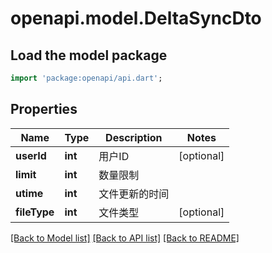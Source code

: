 # openapi.model.DeltaSyncDto

## Load the model package
```dart
import 'package:openapi/api.dart';
```

## Properties
Name | Type | Description | Notes
------------ | ------------- | ------------- | -------------
**userId** | **int** | 用户ID | [optional] 
**limit** | **int** | 数量限制 | 
**utime** | **int** | 文件更新的时间 | 
**fileType** | **int** | 文件类型 | [optional] 

[[Back to Model list]](../README.md#documentation-for-models) [[Back to API list]](../README.md#documentation-for-api-endpoints) [[Back to README]](../README.md)



